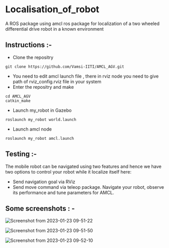 # Localisation_of_robot
A ROS package using amcl ros package for localization of a two wheeled differential drive robot in a known environment

## Instructions :-

* Clone the repositry
```
git clone https://github.com/Vamsi-IITI/AMCL_AGV.git
```
* You need to edit amcl launch file , there in rviz node you need to give path of rviz_config.rviz file in your system
* Enter the repositry and make
```
cd AMCL_AGV
catkin_make
```
* Launch my_robot in Gazebo 
```
roslaunch my_robot world.launch
```  
* Launch amcl node  
```
roslaunch my_robot amcl.launch
```  
## Testing :-

The mobile robot can be navigated using two features and hence we have two options to control your robot while it localize itself here:

* Send navigation goal via RViz
* Send move command via teleop package.
Navigate your robot, observe its performance and tune parameters for AMCL.

## Some screenshots : - 
![Screenshot from 2023-01-23 09-51-22](https://user-images.githubusercontent.com/92263050/213965991-d566ad2e-e0cb-4422-b37b-e9ce73d4d827.png)

![Screenshot from 2023-01-23 09-51-50](https://user-images.githubusercontent.com/92263050/213966006-f5260ce2-d513-41e4-8aa6-3dbf93c700d0.png)

![Screenshot from 2023-01-23 09-52-10](https://user-images.githubusercontent.com/92263050/213966017-eee68bfa-e152-485d-ba40-866ea0b13b64.png)
